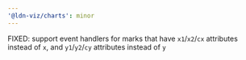 ```yaml
---
'@ldn-viz/charts': minor
---
```


FIXED: support event handlers for marks that have `x1`/`x2`/`cx` attributes instead of `x`, and `y1`/`y2`/`cy` attributes instead of `y`
